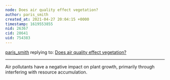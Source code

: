 ```yaml
---
node: Does air quality effect vegetation?
author: paris_smith
created_at: 2021-04-27 20:04:15 +0000
timestamp: 1619553855
nid: 26367
cid: 28641
uid: 754383
---
```




[paris_smith](../profile/paris_smith) replying to: [Does air quality effect vegetation?](../notes/john_rogers/04-27-2021/does-air-quality-effect-vegetation)

----
Air pollutants have a negative impact on plant growth, primarily through interfering with resource accumulation.